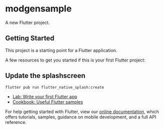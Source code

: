 # modgensample

A new Flutter project.

## Getting Started

This project is a starting point for a Flutter application.

A few resources to get you started if this is your first Flutter project:


## Update the splashscreen

```
flutter pub run flutter_native_splash:create
```

- [Lab: Write your first Flutter app](https://flutter.dev/docs/get-started/codelab)
- [Cookbook: Useful Flutter samples](https://flutter.dev/docs/cookbook)

For help getting started with Flutter, view our
[online documentation](https://flutter.dev/docs), which offers tutorials,
samples, guidance on mobile development, and a full API reference.
